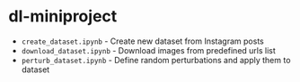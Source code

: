 # dl-miniproject

- `create_dataset.ipynb` - Create new dataset from Instagram posts
- `download_dataset.ipynb` - Download images from predefined urls list
- `perturb_dataset.ipynb` - Define random perturbations and apply them to dataset